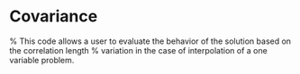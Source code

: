 # Covariance
% This code allows a user to evaluate the behavior of the solution based on the correlation length
% variation in the case of interpolation of a one variable problem.
